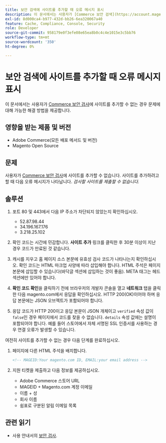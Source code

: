 ```yaml
---
title: 보안 검색에 사이트를 추가할 때 오류 메시지 표시
description: 이 문서에서는 사용자가 [Commerce 보안 검색](https://account.magento.com/scanner/dashboard/)에 사이트를 추가할 수 없는 경우에 발생하는 문제에 대해 가능한 해결 방법을 제공합니다.
exl-id: 8d000ca4-b977-432d-bb26-6ea320067a40
feature: Cache, Compliance, Console, Security
role: Developer
source-git-commit: 958179e0f3efe08e65ea8b0c4c4e1015e3c5bb76
workflow-type: tm+mt
source-wordcount: '350'
ht-degree: 0%

---
```


# 보안 검색에 사이트를 추가할 때 오류 메시지 표시

이 문서에서는 사용자가 [Commerce 보안 검사](https://account.magento.com/scanner/dashboard/)에 사이트를 추가할 수 없는 경우 문제에 대해 가능한 해결 방법을 제공합니다.

## 영향을 받는 제품 및 버전

* Adobe Commerce(모든 배포 메서드 및 버전)
* Magento Open Source

## 문제

사용자가 [Commerce 보안 검사](https://account.magento.com/scanner/dashboard/)에 사이트를 추가할 수 없습니다. 사이트를 추가하려고 할 때 다음 오류 메시지가 나타납니다. *검사할 사이트를 제출할 수 없습니다.*

## 솔루션

1. 포트 80 및 443에서 다음 IP 주소가 차단되지 않았는지 확인하십시오.
   * 52.87.98.44
   * 34.196.167.176
   * 3.218.25.102

1. 확인 코드는 시간에 민감합니다. **사이트 추가** 링크를 클릭한 후 30분 이상이 지난 경우 코드가 만료된 것 같습니다.
1. 캐시를 지우고 홈 페이지 소스 본문에 유효성 검사 코드가 나타나는지 확인하십시오. 확인 코드는 HTML 마크업 사양에 따라 삽입해야 합니다. HTML 주석은 페이지 본문에 삽입할 수 있습니다(바닥글 섹션에 삽입하는 것이 좋음). META 태그는 헤드 섹션에만 있어야 합니다.
1. **확인 코드 확인**&#x200B;을 클릭하기 전에 브라우저의 개발자 콘솔을 열고 **네트워크** 탭을 클릭한 다음 magento.com에서 응답을 확인하십시오. HTTP 200(OK)이어야 하며 응답 본문에는 JSON 오브젝트가 포함되어야 합니다.
1. 응답 코드가 HTTP 200이고 응답 본문이 JSON 개체이고 `verified` 속성 값이 `false`인 경우 페이지에서 코드를 찾을 수 없습니다. `details` 속성 값에는 설명이 포함되어야 합니다. 예를 들어 스토어에서 자체 서명된 SSL 인증서를 사용하는 경우 연결 오류가 발생할 수 있습니다.

여전히 사이트를 추가할 수 없는 경우 다음 단계를 완료하십시오.

1. 페이지에 다른 HTML 주석을 배치합니다.

   ```HTML
   <!-- MAGEID:Your magento.com ID, EMAIL:your email address -->
   ```

1. 지원 티켓을 제출하고 다음 정보를 제공하십시오.
   * Adobe Commerce 스토어 URL
   * MAGEID + Magento.com 계정 이메일
   * 이름 + 성
   * 회사 이름
   * 쉼표로 구분된 알림 이메일 목록

## 관련 읽기

* 사용 안내서의 [보안 검사](https://docs.magento.com/user-guide/magento/security-scan.html).
